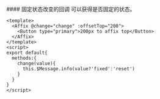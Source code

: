 <cn>
#### 固定状态改变的回调 
可以获得是否固定的状态。
</cn>

```tpl
<template>
  <Affix @change="change" :offsetTop="200">
    <Button type="primary">200px to affix top</Button>
  </Affix>
</template>
<script>
export default{
  methods:{
    change(value){
      this.$Message.info(value?'fixed':'reset')
    }
  }
}
</script> 
```